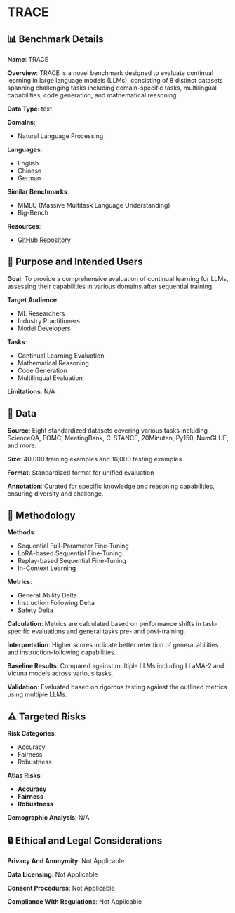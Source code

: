 # TRACE

## 📊 Benchmark Details

**Name**: TRACE

**Overview**: TRACE is a novel benchmark designed to evaluate continual learning in large language models (LLMs), consisting of 8 distinct datasets spanning challenging tasks including domain-specific tasks, multilingual capabilities, code generation, and mathematical reasoning.

**Data Type**: text

**Domains**:
- Natural Language Processing

**Languages**:
- English
- Chinese
- German

**Similar Benchmarks**:
- MMLU (Massive Multitask Language Understanding)
- Big-Bench

**Resources**:
- [GitHub Repository](https://github.com/BeyonderXX/TRACE)

## 🎯 Purpose and Intended Users

**Goal**: To provide a comprehensive evaluation of continual learning for LLMs, assessing their capabilities in various domains after sequential training.

**Target Audience**:
- ML Researchers
- Industry Practitioners
- Model Developers

**Tasks**:
- Continual Learning Evaluation
- Mathematical Reasoning
- Code Generation
- Multilingual Evaluation

**Limitations**: N/A

## 💾 Data

**Source**: Eight standardized datasets covering various tasks including ScienceQA, FOMC, MeetingBank, C-STANCE, 20Minuten, Py150, NumGLUE, and more.

**Size**: 40,000 training examples and 16,000 testing examples

**Format**: Standardized format for unified evaluation

**Annotation**: Curated for specific knowledge and reasoning capabilities, ensuring diversity and challenge.

## 🔬 Methodology

**Methods**:
- Sequential Full-Parameter Fine-Tuning
- LoRA-based Sequential Fine-Tuning
- Replay-based Sequential Fine-Tuning
- In-Context Learning

**Metrics**:
- General Ability Delta
- Instruction Following Delta
- Safety Delta

**Calculation**: Metrics are calculated based on performance shifts in task-specific evaluations and general tasks pre- and post-training.

**Interpretation**: Higher scores indicate better retention of general abilities and instruction-following capabilities.

**Baseline Results**: Compared against multiple LLMs including LLaMA-2 and Vicuna models across various tasks.

**Validation**: Evaluated based on rigorous testing against the outlined metrics using multiple LLMs.

## ⚠️ Targeted Risks

**Risk Categories**:
- Accuracy
- Fairness
- Robustness

**Atlas Risks**:
- **Accuracy**
- **Fairness**
- **Robustness**

**Demographic Analysis**: N/A

## 🔒 Ethical and Legal Considerations

**Privacy And Anonymity**: Not Applicable

**Data Licensing**: Not Applicable

**Consent Procedures**: Not Applicable

**Compliance With Regulations**: Not Applicable
